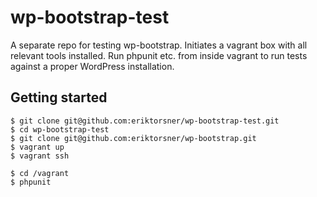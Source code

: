 # wp-bootstrap-test
A separate repo for testing wp-bootstrap. Initiates a vagrant box with all
relevant tools installed. Run phpunit etc. from inside vagrant to run tests
against a proper WordPress installation.

## Getting started

    $ git clone git@github.com:eriktorsner/wp-bootstrap-test.git
    $ cd wp-bootstrap-test
    $ git clone git@github.com:eriktorsner/wp-bootstrap.git
    $ vagrant up
    $ vagrant ssh

    $ cd /vagrant
    $ phpunit





